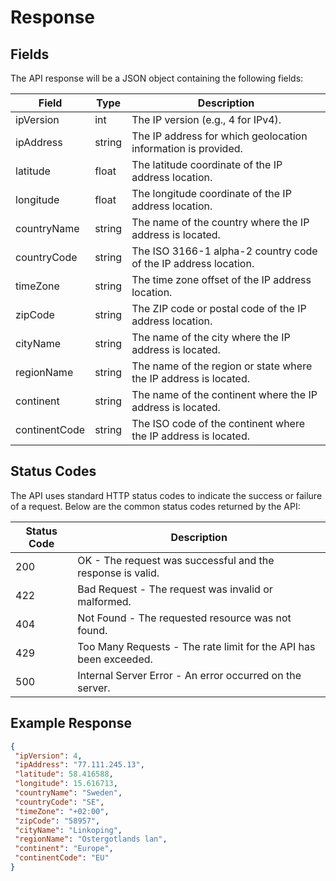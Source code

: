 # Response

## Fields

The API response will be a JSON object containing the following fields:

| Field          | Type   | Description                                       |
|----------------|--------|---------------------------------------------------|
| ipVersion      | int    | The IP version (e.g., 4 for IPv4).              |
| ipAddress      | string | The IP address for which geolocation information is provided. |
| latitude       | float  | The latitude coordinate of the IP address location.|
| longitude      | float  | The longitude coordinate of the IP address location.|
| countryName    | string | The name of the country where the IP address is located.|
| countryCode    | string | The ISO 3166-1 alpha-2 country code of the IP address location.|
| timeZone       | string | The time zone offset of the IP address location.|
| zipCode        | string | The ZIP code or postal code of the IP address location.|
| cityName       | string | The name of the city where the IP address is located.|
| regionName     | string | The name of the region or state where the IP address is located.|
| continent      | string | The name of the continent where the IP address is located.|
| continentCode  | string | The ISO code of the continent where the IP address is located.|

## Status Codes

The API uses standard HTTP status codes to indicate the success or failure of a request. Below are the common status codes returned by the API:

| Status Code | Description |
|-------------|-------------|
| 200         | OK - The request was successful and the response is valid.|
| 422         | Bad Request - The request was invalid or malformed.|
| 404         | Not Found - The requested resource was not found.|
| 429         | Too Many Requests - The rate limit for the API has been exceeded.|
| 500         | Internal Server Error - An error occurred on the server.|


## Example Response

```json
{
 "ipVersion": 4,
 "ipAddress": "77.111.245.13",
 "latitude": 58.416588,
 "longitude": 15.616713,
 "countryName": "Sweden",
 "countryCode": "SE",
 "timeZone": "+02:00",
 "zipCode": "58957",
 "cityName": "Linkoping",
 "regionName": "Ostergotlands lan",
 "continent": "Europe",
 "continentCode": "EU"
}
```
